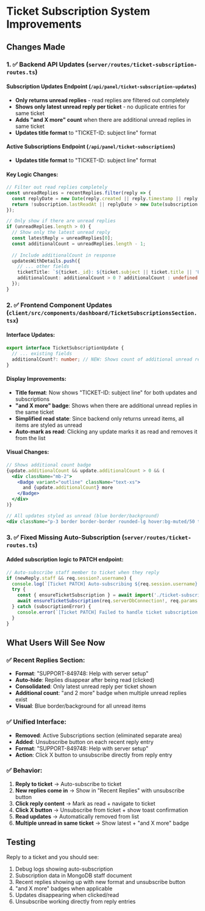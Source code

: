 # Ticket Subscription System Improvements

## Changes Made

### 1. ✅ Backend API Updates (`server/routes/ticket-subscription-routes.ts`)

#### Subscription Updates Endpoint (`/api/panel/ticket-subscription-updates`)
- **Only returns unread replies** - read replies are filtered out completely
- **Shows only latest unread reply per ticket** - no duplicate entries for same ticket
- **Adds "and X more" count** when there are additional unread replies in same ticket
- **Updates title format** to "TICKET-ID: subject line" format

#### Active Subscriptions Endpoint (`/api/panel/ticket-subscriptions`)
- **Updates title format** to "TICKET-ID: subject line" format

#### Key Logic Changes:
```typescript
// Filter out read replies completely
const unreadReplies = recentReplies.filter(reply => {
  const replyDate = new Date(reply.created || reply.timestamp || reply.replyAt);
  return !subscription.lastReadAt || replyDate > new Date(subscription.lastReadAt);
});

// Only show if there are unread replies
if (unreadReplies.length > 0) {
  // Show only the latest unread reply
  const latestReply = unreadReplies[0];
  const additionalCount = unreadReplies.length - 1;
  
  // Include additionalCount in response
  updatesWithDetails.push({
    // ... other fields
    ticketTitle: `${ticket._id}: ${ticket.subject || ticket.title || 'Untitled Ticket'}`,
    additionalCount: additionalCount > 0 ? additionalCount : undefined
  });
}
```

### 2. ✅ Frontend Component Updates (`client/src/components/dashboard/TicketSubscriptionsSection.tsx`)

#### Interface Updates:
```typescript
export interface TicketSubscriptionUpdate {
  // ... existing fields
  additionalCount?: number; // NEW: Shows count of additional unread replies
}
```

#### Display Improvements:
- **Title format**: Now shows "TICKET-ID: subject line" for both updates and subscriptions
- **"and X more" badge**: Shows when there are additional unread replies in the same ticket
- **Simplified read state**: Since backend only returns unread items, all items are styled as unread
- **Auto-mark as read**: Clicking any update marks it as read and removes it from the list

#### Visual Changes:
```jsx
// Shows additional count badge
{update.additionalCount && update.additionalCount > 0 && (
  <div className="mb-2">
    <Badge variant="outline" className="text-xs">
      and {update.additionalCount} more
    </Badge>
  </div>
)}

// All updates styled as unread (blue border/background)
<div className="p-3 border border-border rounded-lg hover:bg-muted/50 transition-colors cursor-pointer bg-blue-500/5 border-blue-500/20">
```

### 3. ✅ Fixed Missing Auto-Subscription (`server/routes/ticket-routes.ts`)

#### Added subscription logic to PATCH endpoint:
```typescript
// Auto-subscribe staff member to ticket when they reply
if (newReply.staff && req.session?.username) {
  console.log(`[Ticket PATCH] Auto-subscribing ${req.session.username} to ticket ${req.params.id}`);
  try {
    const { ensureTicketSubscription } = await import('./ticket-subscription-routes');
    await ensureTicketSubscription(req.serverDbConnection!, req.params.id, req.session.username);
  } catch (subscriptionError) {
    console.error(`[Ticket PATCH] Failed to handle ticket subscription for ticket ${req.params.id}:`, subscriptionError);
  }
}
```

## What Users Will See Now

### ✅ Recent Replies Section:
- **Format**: "SUPPORT-849748: Help with server setup"
- **Auto-hide**: Replies disappear after being read (clicked)
- **Consolidated**: Only latest unread reply per ticket shown
- **Additional count**: "and 2 more" badge when multiple unread replies exist
- **Visual**: Blue border/background for all unread items

### ✅ Unified Interface:
- **Removed**: Active Subscriptions section (eliminated separate area)
- **Added**: Unsubscribe button on each recent reply entry
- **Format**: "SUPPORT-849748: Help with server setup" 
- **Action**: Click X button to unsubscribe directly from reply entry

### ✅ Behavior:
1. **Reply to ticket** → Auto-subscribe to ticket
2. **New replies come in** → Show in "Recent Replies" with unsubscribe button
3. **Click reply content** → Mark as read + navigate to ticket
4. **Click X button** → Unsubscribe from ticket + show toast confirmation
5. **Read updates** → Automatically removed from list
6. **Multiple unread in same ticket** → Show latest + "and X more" badge

## Testing

Reply to a ticket and you should see:
1. Debug logs showing auto-subscription
2. Subscription data in MongoDB staff document  
3. Recent replies showing up with new format and unsubscribe button
4. "and X more" badges when applicable
5. Updates disappearing when clicked/read
6. Unsubscribe working directly from reply entries